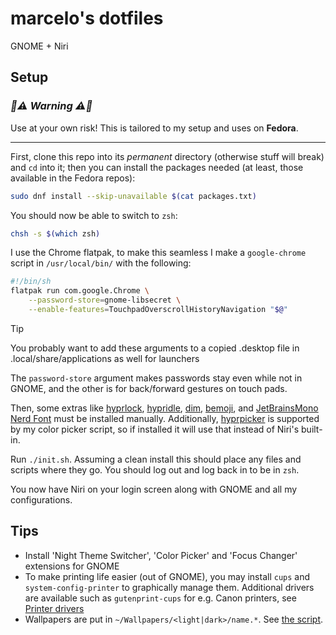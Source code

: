 # marcelo's dotfiles

GNOME + Niri

## Setup

### _🚧⚠️ Warning ⚠️🚧_

Use at your own risk! This is tailored to my setup and uses on **Fedora**.

---

First, clone this repo into its _permanent_ directory (otherwise stuff will
break) and `cd` into it; then you can install the packages needed (at least,
those available in the Fedora repos):

```bash
sudo dnf install --skip-unavailable $(cat packages.txt)
```

You should now be able to switch to `zsh`:

```bash
chsh -s $(which zsh)
```

I use the Chrome flatpak, to make this seamless I make a `google-chrome` script in
`/usr/local/bin/` with the following:

```bash
#!/bin/sh
flatpak run com.google.Chrome \
    --password-store=gnome-libsecret \
    --enable-features=TouchpadOverscrollHistoryNavigation "$@"
```

> [!TIP]
> You probably want to add these arguments to a copied .desktop file in
> .local/share/applications as well for launchers
>
> The `password-store` argument makes passwords stay even while not in GNOME, and
> the other is for back/forward gestures on touch pads.

Then, some extras like [hyprlock], [hypridle], [dim], [bemoji], and
[JetBrainsMono Nerd Font] must be installed manually. Additionally, [hyprpicker]
is supported by my color picker script, so if installed it will use that
instead of Niri's built-in.

Run `./init.sh`. Assuming a clean install this should place any files and
scripts where they go. You should log out and log back in to be in `zsh`.

You now have Niri on your login screen along with GNOME and all my
configurations.

## Tips

- Install 'Night Theme Switcher', 'Color Picker' and 'Focus Changer' extensions
  for GNOME
- To make printing life easier (out of GNOME), you may install `cups` and
  `system-config-printer` to graphically manage them. Additional drivers are
  available such as `gutenprint-cups` for e.g. Canon printers, see
  [Printer drivers](https://wiki.archlinux.org/title/CUPS#Printer_drivers)
- Wallpapers are put in `~/Wallpapers/<light|dark>/name.*`. See
  [the script](./localshare/both-modes.d/accent_color.sh).

[hyprlock]: https://github.com/hyprwm/hyprlock
[hypridle]: https://github.com/hyprwm/hypridle
[dim]: https://github.com/marcelohdez/dim
[bemoji]: https://github.com/marty-oehme/bemoji
[JetBrainsMono Nerd Font]: https://github.com/marcelohdez/dim
[hyprpicker]: https://github.com/hyprwm/hyprpicker
